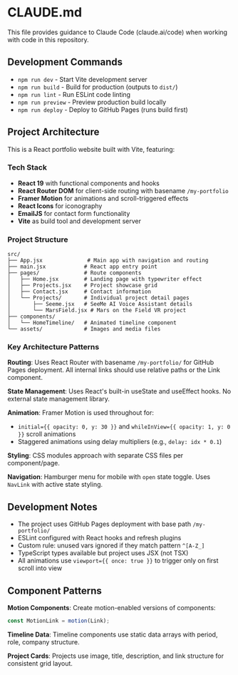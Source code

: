 # CLAUDE.md

This file provides guidance to Claude Code (claude.ai/code) when working with code in this repository.

## Development Commands

- `npm run dev` - Start Vite development server
- `npm run build` - Build for production (outputs to `dist/`)
- `npm run lint` - Run ESLint code linting
- `npm run preview` - Preview production build locally
- `npm run deploy` - Deploy to GitHub Pages (runs build first)

## Project Architecture

This is a React portfolio website built with Vite, featuring:

### Tech Stack
- **React 19** with functional components and hooks
- **React Router DOM** for client-side routing with basename `/my-portfolio`
- **Framer Motion** for animations and scroll-triggered effects
- **React Icons** for iconography
- **EmailJS** for contact form functionality
- **Vite** as build tool and development server

### Project Structure
```
src/
├── App.jsx              # Main app with navigation and routing
├── main.jsx            # React app entry point
├── pages/              # Route components
│   ├── Home.jsx        # Landing page with typewriter effect
│   ├── Projects.jsx    # Project showcase grid
│   ├── Contact.jsx     # Contact information
│   └── Projects/       # Individual project detail pages
│       ├── Seeme.jsx   # SeeMe AI Voice Assistant details
│       └── MarsField.jsx # Mars on the Field VR project
├── components/
│   └── HomeTimeline/   # Animated timeline component
└── assets/             # Images and media files
```

### Key Architecture Patterns

**Routing**: Uses React Router with basename `/my-portfolio/` for GitHub Pages deployment. All internal links should use relative paths or the Link component.

**State Management**: Uses React's built-in useState and useEffect hooks. No external state management library.

**Animation**: Framer Motion is used throughout for:
- `initial={{ opacity: 0, y: 30 }}` and `whileInView={{ opacity: 1, y: 0 }}` scroll animations
- Staggered animations using delay multipliers (e.g., `delay: idx * 0.1`)

**Styling**: CSS modules approach with separate CSS files per component/page.

**Navigation**: Hamburger menu for mobile with `open` state toggle. Uses `NavLink` with active state styling.

## Development Notes

- The project uses GitHub Pages deployment with base path `/my-portfolio/`
- ESLint configured with React hooks and refresh plugins
- Custom rule: unused vars ignored if they match pattern `^[A-Z_]`
- TypeScript types available but project uses JSX (not TSX)
- All animations use `viewport={{ once: true }}` to trigger only on first scroll into view

## Component Patterns

**Motion Components**: Create motion-enabled versions of components:
```javascript
const MotionLink = motion(Link);
```

**Timeline Data**: Timeline components use static data arrays with period, role, company structure.

**Project Cards**: Projects use image, title, description, and link structure for consistent grid layout.
